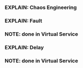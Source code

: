 ### EXPLAIN: Chaos Engineering


### EXPLAIN: Fault
### NOTE: done in Virtual Service


### EXPLAIN: Delay
### NOTE: done in Virtual Service